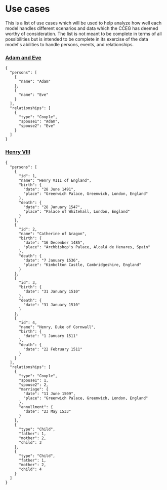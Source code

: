 # Use cases

This is a list of use cases which will be used to help analyze how well each model
handles different scenarios and data which the CCEG has deemed worthy of consideration.
The list is not meant to be complete in terms of all possibilities but is intended
to be complete in its exercise of the data model's abilities to handle persons, events,
and relationships.

### [Adam and Eve](http://en.wikipedia.org/wiki/Family_tree_of_the_Bible#Adam_to_Noah)

    {
      "persons": [
        {
          "name": "Adam"
        },
        {
          "name": "Eve"
        }
      ],
      "relationships": [
        {
          "type": "Couple",
          "spouse1": "Adam",
          "spouse2": "Eve"
        }
      ]
    }

### [Henry VIII](http://en.wikipedia.org/wiki/Henry_VIII_of_England#Marriages_and_issue)

    {
      "persons": [
        {
          "id": 1,
          "name": "Henry VIII of England",
          "birth": {
            "date": "28 June 1491",
            "place": "Greenwich Palace, Greenwich, London, England"
          },
          "death": {
            "date": "28 January 1547",
            "place": "Palace of Whitehall, London, England"
          }
        },
        {
          "id": 2,
          "name": "Catherine of Aragon",
          "birth": {
            "date": "16 December 1485",
            "place": "Archbishop's Palace, Alcalá de Henares, Spain"
          },
          "death": {
            "date": "7 January 1536",
            "place": "Kimbolton Castle, Cambridgeshire, England"
          }
        },
        {
          "id": 3,
          "birth": {
            "date": "31 January 1510"
          },
          "death": {
            "date": "31 January 1510"
          }
        },
        {
          "id": 4,
          "name": "Henry, Duke of Cornwall",
          "birth": {
            "date": "1 January 1511"
          },
          "death": {
            "date": "22 February 1511"
          }
        }
      ],
      "relationships": [
        {
          "type": "Couple",
          "spouse1": 1,
          "spouse2": 2,
          "marriage": {
            "date": "11 June 1509",
            "place": "Greenwich Palace, Greenwich, London, England"
          },
          "annullment": {
            "date": "23 May 1533"
          }
        },
        {
          "type": "Child",
          "father": 1,
          "mother": 2,
          "child": 3
        },
        {
          "type": "Child",
          "father": 1,
          "mother": 2,
          "child": 4
        }
      ]
    }